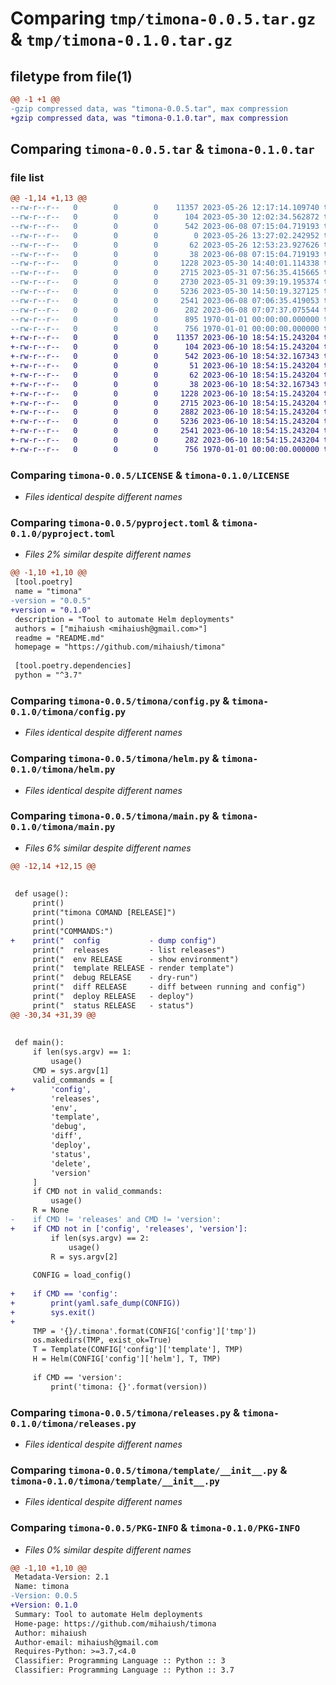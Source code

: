 # Comparing `tmp/timona-0.0.5.tar.gz` & `tmp/timona-0.1.0.tar.gz`

## filetype from file(1)

```diff
@@ -1 +1 @@
-gzip compressed data, was "timona-0.0.5.tar", max compression
+gzip compressed data, was "timona-0.1.0.tar", max compression
```

## Comparing `timona-0.0.5.tar` & `timona-0.1.0.tar`

### file list

```diff
@@ -1,14 +1,13 @@
--rw-r--r--   0        0        0    11357 2023-05-26 12:17:14.109740 timona-0.0.5/LICENSE
--rw-r--r--   0        0        0      104 2023-05-30 12:02:34.562872 timona-0.0.5/README.md
--rw-r--r--   0        0        0      542 2023-06-08 07:15:04.719193 timona-0.0.5/pyproject.toml
--rw-r--r--   0        0        0        0 2023-05-26 13:27:02.242952 timona-0.0.5/timona/__init__.py
--rw-r--r--   0        0        0       62 2023-05-26 12:53:23.927626 timona-0.0.5/timona/__main__.py
--rw-r--r--   0        0        0       38 2023-06-08 07:15:04.719193 timona-0.0.5/timona/__version__.py
--rw-r--r--   0        0        0     1228 2023-05-30 14:40:01.114338 timona-0.0.5/timona/config.py
--rw-r--r--   0        0        0     2715 2023-05-31 07:56:35.415665 timona-0.0.5/timona/helm.py
--rw-r--r--   0        0        0     2730 2023-05-31 09:39:19.195374 timona-0.0.5/timona/main.py
--rw-r--r--   0        0        0     5236 2023-05-30 14:50:19.327125 timona-0.0.5/timona/releases.py
--rw-r--r--   0        0        0     2541 2023-06-08 07:06:35.419053 timona-0.0.5/timona/template/__init__.py
--rw-r--r--   0        0        0      282 2023-06-08 07:07:37.075544 timona-0.0.5/timona/template/module_jinja2.py
--rw-r--r--   0        0        0      895 1970-01-01 00:00:00.000000 timona-0.0.5/setup.py
--rw-r--r--   0        0        0      756 1970-01-01 00:00:00.000000 timona-0.0.5/PKG-INFO
+-rw-r--r--   0        0        0    11357 2023-06-10 18:54:15.243204 timona-0.1.0/LICENSE
+-rw-r--r--   0        0        0      104 2023-06-10 18:54:15.243204 timona-0.1.0/README.md
+-rw-r--r--   0        0        0      542 2023-06-10 18:54:32.167343 timona-0.1.0/pyproject.toml
+-rw-r--r--   0        0        0       51 2023-06-10 18:54:15.243204 timona-0.1.0/timona/__init__.py
+-rw-r--r--   0        0        0       62 2023-06-10 18:54:15.243204 timona-0.1.0/timona/__main__.py
+-rw-r--r--   0        0        0       38 2023-06-10 18:54:32.167343 timona-0.1.0/timona/__version__.py
+-rw-r--r--   0        0        0     1228 2023-06-10 18:54:15.243204 timona-0.1.0/timona/config.py
+-rw-r--r--   0        0        0     2715 2023-06-10 18:54:15.243204 timona-0.1.0/timona/helm.py
+-rw-r--r--   0        0        0     2882 2023-06-10 18:54:15.243204 timona-0.1.0/timona/main.py
+-rw-r--r--   0        0        0     5236 2023-06-10 18:54:15.243204 timona-0.1.0/timona/releases.py
+-rw-r--r--   0        0        0     2541 2023-06-10 18:54:15.243204 timona-0.1.0/timona/template/__init__.py
+-rw-r--r--   0        0        0      282 2023-06-10 18:54:15.243204 timona-0.1.0/timona/template/module_jinja2.py
+-rw-r--r--   0        0        0      756 1970-01-01 00:00:00.000000 timona-0.1.0/PKG-INFO
```

### Comparing `timona-0.0.5/LICENSE` & `timona-0.1.0/LICENSE`

 * *Files identical despite different names*

### Comparing `timona-0.0.5/pyproject.toml` & `timona-0.1.0/pyproject.toml`

 * *Files 2% similar despite different names*

```diff
@@ -1,10 +1,10 @@
 [tool.poetry]
 name = "timona"
-version = "0.0.5"
+version = "0.1.0"
 description = "Tool to automate Helm deployments"
 authors = ["mihaiush <mihaiush@gmail.com>"]
 readme = "README.md"
 homepage = "https://github.com/mihaiush/timona"
 
 [tool.poetry.dependencies]
 python = "^3.7"
```

### Comparing `timona-0.0.5/timona/config.py` & `timona-0.1.0/timona/config.py`

 * *Files identical despite different names*

### Comparing `timona-0.0.5/timona/helm.py` & `timona-0.1.0/timona/helm.py`

 * *Files identical despite different names*

### Comparing `timona-0.0.5/timona/main.py` & `timona-0.1.0/timona/main.py`

 * *Files 6% similar despite different names*

```diff
@@ -12,14 +12,15 @@
 
 
 def usage():
     print()
     print("timona COMAND [RELEASE]")
     print()
     print("COMMANDS:")
+    print("  config           - dump config")
     print("  releases         - list releases")
     print("  env RELEASE      - show environment")
     print("  template RELEASE - render template")
     print("  debug RELEASE    - dry-run")
     print("  diff RELEASE     - diff between running and config")
     print("  deploy RELEASE   - deploy")
     print("  status RELEASE   - status")
@@ -30,34 +31,39 @@
 
 
 def main():
     if len(sys.argv) == 1:
         usage()
     CMD = sys.argv[1]
     valid_commands = [
+        'config',
         'releases',
         'env',
         'template',
         'debug',
         'diff',
         'deploy',
         'status',
         'delete',
         'version'
     ]
     if CMD not in valid_commands:
         usage()
     R = None
-    if CMD != 'releases' and CMD != 'version':
+    if CMD not in ['config', 'releases', 'version']:
         if len(sys.argv) == 2:
             usage()
         R = sys.argv[2]
 
     CONFIG = load_config()
 
+    if CMD == 'config':
+        print(yaml.safe_dump(CONFIG))
+        sys.exit()
+
     TMP = '{}/.timona'.format(CONFIG['config']['tmp'])
     os.makedirs(TMP, exist_ok=True)
     T = Template(CONFIG['config']['template'], TMP)
     H = Helm(CONFIG['config']['helm'], T, TMP)
 
     if CMD == 'version':
         print('timona: {}'.format(version))
```

### Comparing `timona-0.0.5/timona/releases.py` & `timona-0.1.0/timona/releases.py`

 * *Files identical despite different names*

### Comparing `timona-0.0.5/timona/template/__init__.py` & `timona-0.1.0/timona/template/__init__.py`

 * *Files identical despite different names*

### Comparing `timona-0.0.5/PKG-INFO` & `timona-0.1.0/PKG-INFO`

 * *Files 0% similar despite different names*

```diff
@@ -1,10 +1,10 @@
 Metadata-Version: 2.1
 Name: timona
-Version: 0.0.5
+Version: 0.1.0
 Summary: Tool to automate Helm deployments
 Home-page: https://github.com/mihaiush/timona
 Author: mihaiush
 Author-email: mihaiush@gmail.com
 Requires-Python: >=3.7,<4.0
 Classifier: Programming Language :: Python :: 3
 Classifier: Programming Language :: Python :: 3.7
```

